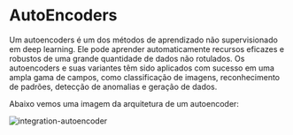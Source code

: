 # AutoEncoders

Um autoencoders é um dos métodos de aprendizado não supervisionado em deep learning. Ele pode aprender automaticamente recursos eficazes e robustos de uma grande quantidade de dados não rotulados. Os autoencoders e suas variantes têm sido aplicados com sucesso em uma ampla gama de campos, como classificação de imagens, reconhecimento de padrões, detecção de anomalias e geração de dados. 

Abaixo vemos uma imagem da arquitetura de um autoencoder:

![integration-autoencoder](https://user-images.githubusercontent.com/5797933/168396284-125e8f0d-6fd5-41b0-b1a0-2459eb5ad399.png)

